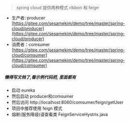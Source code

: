 > spring cloud 提供两种模式 ribbon 和 feign
- 生产者: producer [https://gitee.com/sesamekim/demo/tree/master/spring-cloud/producer](https://gitee.com/sesamekim/demo/tree/master/spring-cloud/producer)
- 消费者：comsumer [https://gitee.com/sesamekim/demo/tree/master/spring-cloud/comsumer](https://gitee.com/sesamekim/demo/tree/master/spring-cloud/comsumer)

##### 懒得写文档了,看示例代码把, 里面都有
- 启动 eureka
- 然后启动 producer和comsumer
- 然后访问 http://localhost:8060/comsumer/feign/getUser
- 项目中推荐使用 feign 模式
- 熔断(服务降级)请查看类 FeignServiceHystrix.java
